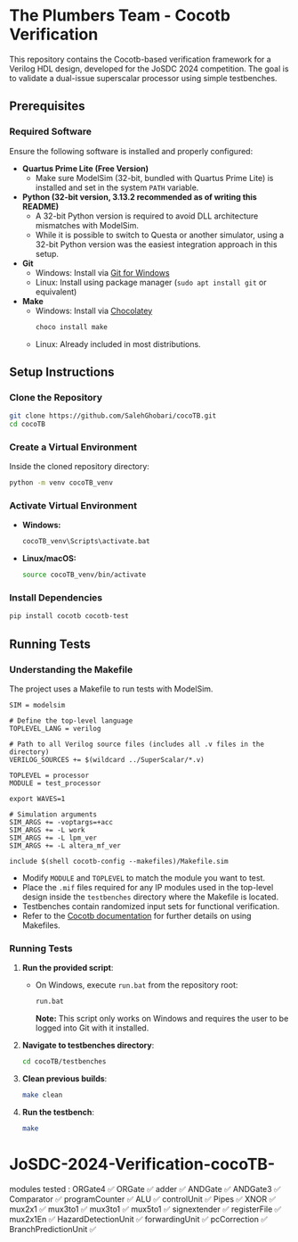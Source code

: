 # The Plumbers Team - Cocotb Verification

This repository contains the Cocotb-based verification framework for a Verilog HDL design, developed for the JoSDC 2024 competition. The goal is to validate a dual-issue superscalar processor using simple testbenches.

## Prerequisites

### Required Software

Ensure the following software is installed and properly configured:

- **Quartus Prime Lite (Free Version)**
  - Make sure ModelSim (32-bit, bundled with Quartus Prime Lite) is installed and set in the system `PATH` variable.
- **Python (32-bit version, 3.13.2 recommended as of writing this README)**
  - A 32-bit Python version is required to avoid DLL architecture mismatches with ModelSim.
  - While it is possible to switch to Questa or another simulator, using a 32-bit Python version was the easiest integration approach in this setup.
- **Git**
  - Windows: Install via [Git for Windows](https://git-scm.com/download/win)
  - Linux: Install using package manager (`sudo apt install git` or equivalent)
- **Make**
  - Windows: Install via [Chocolatey](https://chocolatey.org/install)
    ```sh
    choco install make
    ```
  - Linux: Already included in most distributions.

## Setup Instructions

### Clone the Repository

```sh
git clone https://github.com/SalehGhobari/cocoTB.git
cd cocoTB
```

### Create a Virtual Environment

Inside the cloned repository directory:

```sh
python -m venv cocoTB_venv
```

### Activate Virtual Environment

- **Windows:**
  ```sh
  cocoTB_venv\Scripts\activate.bat
  ```
- **Linux/macOS:**
  ```sh
  source cocoTB_venv/bin/activate
  ```

### Install Dependencies

```sh
pip install cocotb cocotb-test
```

## Running Tests

### Understanding the Makefile

The project uses a Makefile to run tests with ModelSim.

```make
SIM = modelsim

# Define the top-level language
TOPLEVEL_LANG = verilog

# Path to all Verilog source files (includes all .v files in the directory)
VERILOG_SOURCES += $(wildcard ../SuperScalar/*.v)

TOPLEVEL = processor
MODULE = test_processor

export WAVES=1

# Simulation arguments
SIM_ARGS += -voptargs=+acc
SIM_ARGS += -L work
SIM_ARGS += -L lpm_ver
SIM_ARGS += -L altera_mf_ver

include $(shell cocotb-config --makefiles)/Makefile.sim
```

- Modify `MODULE` and `TOPLEVEL` to match the module you want to test.
- Place the `.mif` files required for any IP modules used in the top-level design inside the `testbenches` directory where the Makefile is located.
- Testbenches contain randomized input sets for functional verification.
- Refer to the [Cocotb documentation](https://docs.cocotb.org/) for further details on using Makefiles.

### Running Tests

1. **Run the provided script**:

   - On Windows, execute `run.bat` from the repository root:
     ```sh
     run.bat
     ```
     **Note:** This script only works on Windows and requires the user to be logged into Git with it installed.

2. **Navigate to testbenches directory**:

   ```sh
   cd cocoTB/testbenches
   ```

3. **Clean previous builds**:

   ```sh
   make clean
   ```

4. **Run the testbench**:

   ```sh
   make
   ```


# JoSDC-2024-Verification-cocoTB-
modules tested : ORGate4 ✅ ORGate ✅ adder ✅ ANDGate ✅ ANDGate3 ✅ Comparator ✅ programCounter ✅ ALU ✅ controlUnit ✅ Pipes ✅ XNOR ✅ mux2x1 ✅ mux3to1 ✅ mux3to1 ✅ mux5to1 ✅ signextender ✅ registerFile ✅  mux2x1En ✅ HazardDetectionUnit ✅ forwardingUnit ✅ pcCorrection ✅ BranchPredictionUnit ✅
